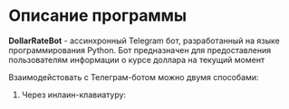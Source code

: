 # Описание программы

**DollarRateBot** - ассинхронный Telegram бот, разработанный на языке программирования Python. Бот предназначен для предоставления пользователям информации о курсе доллара на текущий момент

Взаимодейстовать с Телеграм-ботом можно двумя способами:

1. Через инлаин-клавиатуру:
   